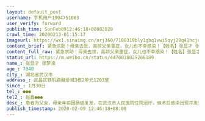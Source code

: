 ```yaml
---
layout: default_post
username: 手机用户1904751003
user_verify: forward
publish_time: SunFeb0912:46:18+08002020
crawl_time: 20200213-01:15:17
imageurl: https://wx1.sinaimg.cn/orj360/7188319bly1gbq1vwi5qyj20q41hcjui.jpg,https://wx3.sinaimg.cn/orj360/7188319bly1gbq1vwvblwj20u01p80wj.jpg,https://wx3.sinaimg.cn/orj360/7188319bly1gbq1vxoo1fj20q41hcdl2.jpg,https://wx4.sinaimg.cn/orj360/7188319bly1gbq1vxxvh0j20q41hcdlt.jpg,https://wx3.sinaimg.cn/orj360/7188319bly1gbq1vy6sn3j20u0140grk.jpg,https://wx1.sinaimg.cn/orj360/7188319bly1gbq1vyegmnj20u0140afm.jpg
content_brief: 紧急求助！母亲去世，高龄父亲重症，女儿也不幸感染！【姓名】张显才 张梦凌【年龄】70 40【所在城市】湖北省武汉市【所在小区、社区】武昌区铁机路融侨城3栋2单元1203室【患病时间】1月30日【联系方式】●●●【其他紧急联系人】赵鑫 ●●●【病情描述】患者为父女，母亲年前因肠 ...全文
content_full_raw: 紧急求助！母亲去世，高龄父亲重症，女儿也不幸感染！【姓名】张显才 张梦凌【年龄】7040【所在城市】湖北省武汉市【所在小区、社区】武昌区铁机路融侨城3栋2单元1203室【患病时间】1月30日【联系方式】●●●【其他紧急联系人】赵鑫●●●【病情描述】患者为父女，母亲年前因肠癌复发，在武汉市人民医院住院治疗，但术后感染出现并发症，于1月30日上午去世。父亲及其女儿由于长时间在医院照顾病人，不幸皆感染新冠状肺炎。女儿张梦凌核酸检测为阳性已确诊，但无床位安排，只能居家隔离，已经出现发烧发冷、气短、手脚麻木等症状；老人首次核算检测显示阴性，属高度疑似，老人从30日下午开始发烧、咳嗽，目前（2月7日）高烧39.5度，已出现胸闷，无力，呼吸困难等较重症状。通过社区、街道多次逐级上报，仍然无法协调入院收治，目前女儿只能居家隔离，也缺少药物治疗，症状持续加重。2月4日，老人由街道及社区安排入住武汉市第4批征用定点医院武昌瑞华医院，但入院两天以来无医生看诊，只有两名实习护士，无药物和相关治疗，医院无清洁人员打扫卫生，卫生情况也极差，老人病情较重，目前面临既得不到治疗又无法得到照料的困境！原以为进入第四批收治定点医院，迎来了希望，眼看患者一天天拖成了危重病人，希望政府救救他们，同时确保定点医院的基本收治能力！武汉
status_url: https://m.weibo.cn/status/4470038029266189
name_: 张显才 张梦凌
age_: 7040
city_: 湖北省武汉市
address_: 武昌区铁机路融侨城3栋2单元1203室
since_: 1月30日
tel_: ●●●
tel2_: 赵鑫●●●
desc_: 患者为父女，母亲年前因肠癌复发，在武汉市人民医院住院治疗，但术后感染出现并发症，于1月30日上午去世。父亲及其女儿由于长时间在医院照顾病人，不幸皆感染新冠状肺炎。女儿张梦凌核酸检测为阳性已确诊，但无床位安排，只能居家隔离，已经出现发烧发冷、气短、手脚麻木等症状；老人首次核算检测显示阴性，属高度疑似，老人从30日下午开始发烧、咳嗽，目前（2月7日）高烧39.5度，已出现胸闷，无力，呼吸困难等较重症状。通过社区、街道多次逐级上报，仍然无法协调入院收治，目前女儿只能居家隔离，也缺少药物治疗，症状持续加重。2月4日，老人由街道及社区安排入住武汉市第4批征用定点医院武昌瑞华医院，但入院两天以来无医生看诊，只有两名实习护士，无药物和相关治疗，医院无清洁人员打扫卫生，卫生情况也极差，老人病情较重，目前面临既得不到治疗又无法得到照料的困境！原以为进入第四批收治定点医院，迎来了希望，眼看患者一天天拖成了危重病人，希望政府救救他们，同时确保定点医院的基本收治能力！武汉
publish_timestamp: 2020-02-09 12:46:18+08:00
---
```

